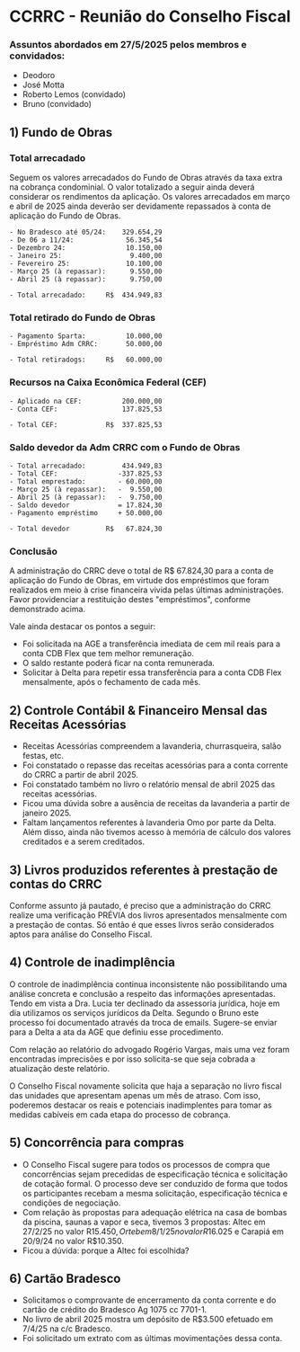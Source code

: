 # CCRRC - Reunião do Conselho Fiscal

### Assuntos abordados em 27/5/2025 pelos membros e convidados:

- Deodoro
- José Motta
- Roberto Lemos (convidado)
- Bruno (convidado)

 ## 1) Fundo de Obras

### Total arrecadado

Seguem os valores arrecadados do Fundo de Obras através da taxa extra na cobrança condominial. O valor totalizado a seguir ainda deverá considerar os rendimentos da aplicação. Os valores arrecadados em março e abril de 2025  ainda deverão ser devidamente repassados à conta de aplicação do Fundo de Obras.

```
- No Bradesco até 05/24:    329.654,29
- De 06 a 11/24:             56.345,54
- Dezembro 24:               10.150,00
- Janeiro 25:                 9.400,00
- Fevereiro 25:              10.100,00
- Março 25 (à repassar):      9.550,00
- Abril 25 (à repassar):      9.750,00

- Total arrecadado:     R$  434.949,83
```

### Total retirado do Fundo de Obras
```
- Pagamento Sparta:          10.000,00
- Empréstimo Adm CRRC:       50.000,00

- Total retiradogs:     R$   60.000,00
```
### Recursos na Caixa Econômica Federal (CEF)
```
- Aplicado na CEF:          200.000,00
- Conta CEF:                137.825,53

- Total CEF:            R$  337.825,53
```
### Saldo devedor da Adm CRRC com o Fundo de Obras
```
- Total arrecadado:         434.949,83
- Total CEF:               -337.825,53
- Total emprestado:        - 60.000,00
- Março 25 (à repassar):   -  9.550,00
- Abril 25 (à repassar):   -  9.750,00
- Saldo devedor            = 17.824,30
- Pagamento empréstimo     + 50.000,00

- Total devedor         R$   67.824,30
```

### Conclusão

A administração do CRRC deve o total de R$ 67.824,30 para a conta de aplicação do Fundo de Obras, em virtude dos empréstimos que foram realizados em meio à crise financeira vivida pelas últimas administrações. Favor providenciar a restituição destes  "empréstimos", conforme demonstrado acima.

Vale ainda destacar os pontos a seguir:

 - Foi solicitada na AGE a transferência imediata de cem mil reais para a conta CDB Flex que tem melhor remuneração.
 - O saldo restante poderá ficar na conta remunerada.
 - Solicitar à Delta para repetir essa transferência para a conta CDB Flex mensalmente, após o fechamento de cada mês.
 
 ## 2) Controle Contábil & Financeiro Mensal das Receitas Acessórias

 - Receitas Acessórias compreendem a lavanderia, churrasqueira, salão festas, etc.
 - Foi constatado o repasse das receitas acessórias para a conta corrente do CRRC a partir de abril 2025.
 - Foi constatado também no livro o relatório mensal de abril 2025 das receitas acessórias.
 - Ficou uma dúvida sobre a ausência de receitas da lavanderia a partir de janeiro 2025.
 - Faltam lançamentos referentes à lavanderia Omo por parte da Delta. Além disso, ainda não tivemos acesso à memória de cálculo dos valores creditados e a serem creditados.

 ## 3) Livros produzidos referentes à prestação de contas do CRRC

 Conforme assunto já pautado, é preciso que a administração do CRRC realize uma verificação PRÉVIA dos livros apresentados mensalmente com a prestação de contas. Só então é que esses livros serão considerados aptos para análise do Conselho Fiscal.

## 4) Controle de inadimplência

O controle de inadimplência continua inconsistente não possibilitando uma análise concreta e conclusão a respeito das informações apresentadas. Tendo em vista a Dra. Lucia ter declinado da assessoria jurídica, hoje em dia utilizamos os serviços jurídicos da Delta. Segundo o Bruno este processo foi documentado através da troca de emails. Sugere-se enviar para a Delta a ata da AGE que definiu esse procedimento.

Com relação ao relatório do advogado Rogério Vargas, mais uma vez foram encontradas imprecisões e por isso solicita-se que seja cobrada a atualização deste relatório.

O Conselho Fiscal novamente solicita que haja a separação no livro fiscal das unidades que apresentam apenas um mês de atraso. Com isso, poderemos destacar os reais e potenciais inadimplentes para tomar as medidas cabíveis em cada etapa do processo de cobrança.

## 5) Concorrência para compras

- O Conselho Fiscal sugere para todos os processos de compra que concorrências sejam precedidas de especificação técnica e solicitação de cotação formal. O processo deve ser conduzido de forma que todos os participantes recebam a mesma solicitação, especificação técnica e condições de negociação.
- Com relação às propostas para adequação elétrica na casa de bombas da piscina, saunas a vapor e seca, tivemos 3 propostas: Altec em 27/2/25 no valor R$15.450, Orteb em 8/1/25 no valor R$16.025 e Carapiá em 20/9/24 no valor R$10.350.
- Ficou a dúvida: porque a Altec foi escolhida?

## 6) Cartão Bradesco

- Solicitamos o comprovante de encerramento da conta corrente e do cartão de crédito do Bradesco Ag 1075 cc 7701-1.
- No livro de abril 2025 mostra um depósito de R$3.500 efetuado em 7/4/25 na c/c Bradesco.
- Foi solicitado um extrato com as últimas movimentações dessa conta.
